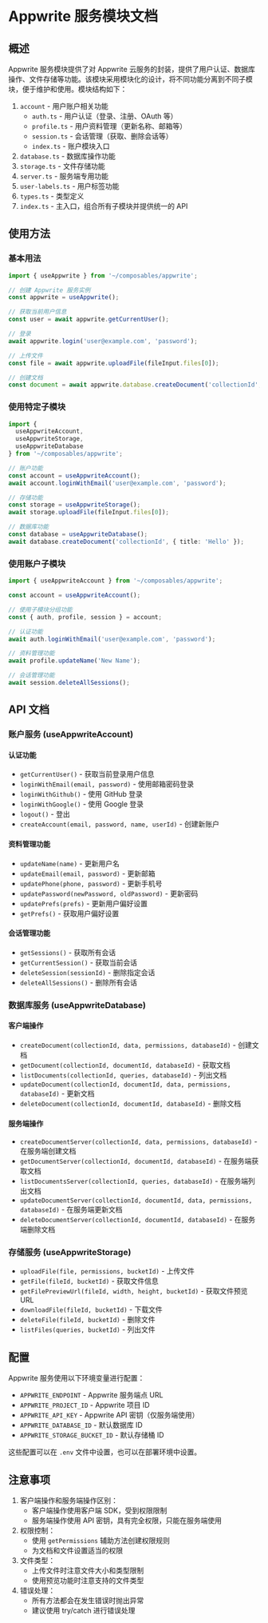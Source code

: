 # Appwrite 服务模块文档

## 概述

Appwrite 服务模块提供了对 Appwrite 云服务的封装，提供了用户认证、数据库操作、文件存储等功能。该模块采用模块化的设计，将不同功能分离到不同子模块，便于维护和使用。模块结构如下：

1. `account` - 用户账户相关功能
   - `auth.ts` - 用户认证（登录、注册、OAuth 等）
   - `profile.ts` - 用户资料管理（更新名称、邮箱等）
   - `session.ts` - 会话管理（获取、删除会话等）
   - `index.ts` - 账户模块入口
2. `database.ts` - 数据库操作功能
3. `storage.ts` - 文件存储功能
4. `server.ts` - 服务端专用功能
5. `user-labels.ts` - 用户标签功能
6. `types.ts` - 类型定义
7. `index.ts` - 主入口，组合所有子模块并提供统一的 API

## 使用方法

### 基本用法

```typescript
import { useAppwrite } from '~/composables/appwrite';

// 创建 Appwrite 服务实例
const appwrite = useAppwrite();

// 获取当前用户信息
const user = await appwrite.getCurrentUser();

// 登录
await appwrite.login('user@example.com', 'password');

// 上传文件
const file = await appwrite.uploadFile(fileInput.files[0]);

// 创建文档
const document = await appwrite.database.createDocument('collectionId', { title: 'Hello' });
```

### 使用特定子模块

```typescript
import { 
  useAppwriteAccount, 
  useAppwriteStorage, 
  useAppwriteDatabase 
} from '~/composables/appwrite';

// 账户功能
const account = useAppwriteAccount();
await account.loginWithEmail('user@example.com', 'password');

// 存储功能
const storage = useAppwriteStorage();
await storage.uploadFile(fileInput.files[0]);

// 数据库功能
const database = useAppwriteDatabase();
await database.createDocument('collectionId', { title: 'Hello' });
```

### 使用账户子模块

```typescript
import { useAppwriteAccount } from '~/composables/appwrite';

const account = useAppwriteAccount();

// 使用子模块分组功能
const { auth, profile, session } = account;

// 认证功能
await auth.loginWithEmail('user@example.com', 'password');

// 资料管理功能
await profile.updateName('New Name');

// 会话管理功能
await session.deleteAllSessions();
```

## API 文档

### 账户服务 (useAppwriteAccount)

#### 认证功能

- `getCurrentUser()` - 获取当前登录用户信息
- `loginWithEmail(email, password)` - 使用邮箱密码登录
- `loginWithGithub()` - 使用 GitHub 登录
- `loginWithGoogle()` - 使用 Google 登录
- `logout()` - 登出
- `createAccount(email, password, name, userId)` - 创建新账户

#### 资料管理功能

- `updateName(name)` - 更新用户名
- `updateEmail(email, password)` - 更新邮箱
- `updatePhone(phone, password)` - 更新手机号
- `updatePassword(newPassword, oldPassword)` - 更新密码
- `updatePrefs(prefs)` - 更新用户偏好设置
- `getPrefs()` - 获取用户偏好设置

#### 会话管理功能

- `getSessions()` - 获取所有会话
- `getCurrentSession()` - 获取当前会话
- `deleteSession(sessionId)` - 删除指定会话
- `deleteAllSessions()` - 删除所有会话

### 数据库服务 (useAppwriteDatabase)

#### 客户端操作

- `createDocument(collectionId, data, permissions, databaseId)` - 创建文档
- `getDocument(collectionId, documentId, databaseId)` - 获取文档
- `listDocuments(collectionId, queries, databaseId)` - 列出文档
- `updateDocument(collectionId, documentId, data, permissions, databaseId)` - 更新文档
- `deleteDocument(collectionId, documentId, databaseId)` - 删除文档

#### 服务端操作

- `createDocumentServer(collectionId, data, permissions, databaseId)` - 在服务端创建文档
- `getDocumentServer(collectionId, documentId, databaseId)` - 在服务端获取文档
- `listDocumentsServer(collectionId, queries, databaseId)` - 在服务端列出文档
- `updateDocumentServer(collectionId, documentId, data, permissions, databaseId)` - 在服务端更新文档
- `deleteDocumentServer(collectionId, documentId, databaseId)` - 在服务端删除文档

### 存储服务 (useAppwriteStorage)

- `uploadFile(file, permissions, bucketId)` - 上传文件
- `getFile(fileId, bucketId)` - 获取文件信息
- `getFilePreviewUrl(fileId, width, height, bucketId)` - 获取文件预览 URL
- `downloadFile(fileId, bucketId)` - 下载文件
- `deleteFile(fileId, bucketId)` - 删除文件
- `listFiles(queries, bucketId)` - 列出文件

## 配置

Appwrite 服务使用以下环境变量进行配置：

- `APPWRITE_ENDPOINT` - Appwrite 服务端点 URL
- `APPWRITE_PROJECT_ID` - Appwrite 项目 ID
- `APPWRITE_API_KEY` - Appwrite API 密钥（仅服务端使用）
- `APPWRITE_DATABASE_ID` - 默认数据库 ID
- `APPWRITE_STORAGE_BUCKET_ID` - 默认存储桶 ID

这些配置可以在 `.env` 文件中设置，也可以在部署环境中设置。

## 注意事项

1. 客户端操作和服务端操作区别：
   - 客户端操作使用客户端 SDK，受到权限限制
   - 服务端操作使用 API 密钥，具有完全权限，只能在服务端使用
2. 权限控制：
   - 使用 `getPermissions` 辅助方法创建权限规则
   - 为文档和文件设置适当的权限
3. 文件类型：
   - 上传文件时注意文件大小和类型限制
   - 使用预览功能时注意支持的文件类型
4. 错误处理：
   - 所有方法都会在发生错误时抛出异常
   - 建议使用 try/catch 进行错误处理 